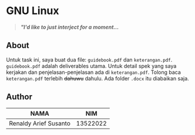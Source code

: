 # GNU Linux
>_**"I'd like to just interject for a moment...**_

## About
Untuk task ini, saya buat dua file: `guidebook.pdf` dan `keterangan.pdf`. `guidebook.pdf` adalah deliverables utama. Untuk detail spek yang saya kerjakan dan penjelasan-penjelasan ada di `keterangan.pdf`. Tolong baca `keterangan.pdf` terlebih ~~dahuwu~~ dahulu. Ada folder `.docx` itu diabaikan saja.

## Author

|NAMA|NIM|
|-|-|
|Renaldy Arief Susanto|13522022|
